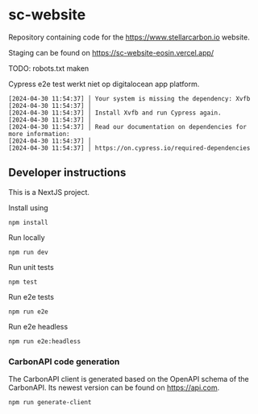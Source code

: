 # sc-website

Repository containing code for the https://www.stellarcarbon.io website.

Staging can be found on https://sc-website-eosin.vercel.app/

TODO: robots.txt maken

Cypress e2e test werkt niet op digitalocean app platform.

```
[2024-04-30 11:54:37] │ Your system is missing the dependency: Xvfb
[2024-04-30 11:54:37] │
[2024-04-30 11:54:37] │ Install Xvfb and run Cypress again.
[2024-04-30 11:54:37] │
[2024-04-30 11:54:37] │ Read our documentation on dependencies for more information:
[2024-04-30 11:54:37] │
[2024-04-30 11:54:37] │ https://on.cypress.io/required-dependencies
```

## Developer instructions

This is a NextJS project.

Install using

```
npm install
```

Run locally

```
npm run dev
```

Run unit tests

```
npm test
```

Run e2e tests

```
npm run e2e
```

Run e2e headless

```
npm run e2e:headless
```

### CarbonAPI code generation

The CarbonAPI client is generated based on the OpenAPI schema of the CarbonAPI. Its newest version can be found on https://api.com.

`npm run generate-client`
